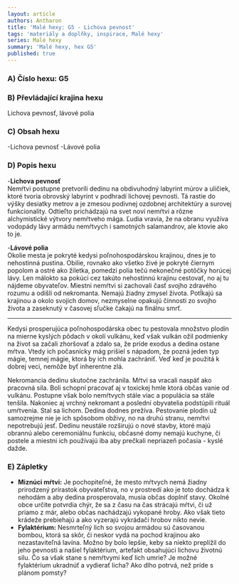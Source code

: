 ```yaml
---
layout: article
authors: Antharon
title: 'Malé hexy: G5 - Lichova pevnost'
tags: 'materiály a doplňky, inspirace, Malé hexy'
series: Malé hexy
summary: 'Malé hexy, hex G5'
published: true
---
```

### A) Číslo hexu: G5

### B) Převládající krajina hexu

Lichova pevnosť, lávové polia
  
### C) Obsah hexu

-Lichova pevnosť
-Lávové polia 
  
### D) Popis hexu

-**Lichova pevnosť**<br>
Nemŕtvi postupne pretvorili dedinu na obdivuhodný labyrint múrov a uličiek, ktoré tvoria obrovský labyrint v podhradí lichovej pevnosti. Tá rastie do výšky desiatky metrov a je zmesou podivnej ozdobnej architektúry a surovej funkcionality. Odtieľto prichádzajú na svet noví nemŕtvi a rôzne alchymistické výtvory nemŕtveho mága. Ľudia vravia, že na obranu využíva vodopády lávy armádu nemŕtvych i samotných salamandrov, ale ktovie ako to je.

-**Lávové polia**<br>
Okolie mesta je pokryté kedysi poľnohospodárskou krajinou, dnes je to nehostinná pustina. Obilie, rovnako ako všetko živé je pokryté čiernym popolom a ostré ako žiletka, pomedzi polia tečú nekonečné potôčky horúcej lávy. Len málokto sa pokúci cez takúto nehostinnú krajinu cestovať, no aj tu nájdeme obyvateľov. Miestni nemŕtvi si zachovali časť svojho zdravého rozumu a odišli od nekromanta. Nemajú žiadny zmysel života. Potĺkajú sa krajinou a okolo svojich domov, nezmyselne opakujú činnosti zo svojho života a zaseknutý v časovej sľučke čakajú na finálnu smrť.

---

Kedysi prosperujúca poľnohospodárska obec tu pestovala množstvo plodín na mierne kyslých pôdach v okolí vulkánu, keď však vulkán ožil podmienky na život sa začali zhoršovať a zdalo sa, že príde exodus a dedina ostane mŕtva. Vtedy ich počasnícky mág prišiel s nápadom, že pozná jeden typ mágie, temnej mágie, ktorá by ich mohla zachrániť. Veď keď je použitá k dobrej veci, nemôže byť inherentne zlá.

Nekromancia dedinu skutočne zachránila. Mŕtvi sa vracali naspäť ako pracovná sila. Boli schopní pracovať aj v toxickej hmle ktorá občas vanie od vulkánu. Postupne však bolo nemŕtvych stále viac a populácia sa stále tenšila. Nakoniec aj vrchný nekromant a poslední obyvatelia podstúpili rituál umŕtvenia. Stal sa lichom. Dedina dodnes prežíva. Pestovanie plodín už samozrejme nie je ich spôsobom obživy, no na druhú stranu, nemŕtvi nepotrebujú jesť. Dedinu neustále rozširujú o nové stavby, ktoré majú obrannú alebo ceremoniálnu funkciu, občasné domy nemajú kuchyne, či postele a miestni ich používajú iba aby prečkali nepriazeň počasia - kyslé dažde.
  
### E) Zápletky

- **Miznúci mŕtvi:** Je pochopiteľné, že mesto mŕtvych nemá žiadny prirodzený prírastok obyvateľstva, no v prostredí ako je toto dochádza k nehodám a aby dedina prosperovala, musia občas doplniť stavy. Okolné obce určite potvrdia chýr, že sa z času na čas strácajú mŕtvi, či už priamo z már, alebo občas nachádzajú vykopané hroby. Ako však tieto krádeže prebiehajú a ako vyzerajú vykrádači hrobov nikto nevie.
- **Fylaktérium:** Nesmrteľný lich so svojou armádou sú časovanou bombou, ktorá sa skôr, či neskor vydá na pochod krajinou ako nezastaviteľná lavína. Možno by bolo lepšie, keby sa niekto preplížil do jeho pevnosti a našiel fylaktérium, artefakt obsahujúci lichovu životnú silu. Čo sa však stane s nemŕtvymi keď lich umrie? Je možné fylaktérium ukradnúť a vydierať licha? Ako dlho potrvá, než príde s plánom pomsty?
